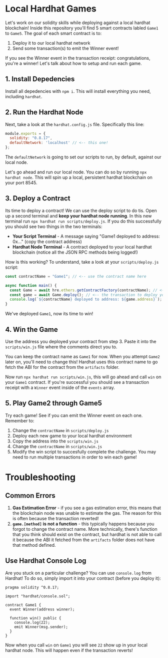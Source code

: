 # Local Hardhat Games

Let's work on our solidity skills while deploying against a local hardhat blockchain! Inside this repository you'll find 5 smart contracts labled `Game1` to `Game5`. The goal of each smart contract is to:

1. Deploy it to our local hardhat network
2. Send some transaction(s) to emit the Winner event!

If you see the Winner event in the transaction receipt: congratulations, you're a winner! Let's talk about how to setup and run each game.

## 1. Install Depedencies

Install all depedencies with `npm i`. This will install everything you need, including `hardhat`.

## 2. Run the Hardhat Node

Next, take a look at the `hardhat.config.js` file. Specifically this line:

```javascript
module.exports = {
  solidity: "0.8.17",
  defaultNetwork: 'localhost' // <-- this one!
};
```

The `defaultNetwork` is going to set our scripts to run, by default, against our local node. 

Let's go ahead and run our local node. You can do so by running `npx hardhat node`. This will spin up a local, persistent hardhat blockchain on your port 8545. 

## 3. Deploy a Contract

Its time to deploy a contract! We can use the deploy script to do tis. Open up a second terminal and **keep your hardhat node running**. In this new terminal run `npx hardhat run scripts/deploy.js`. If you do this successfully you should see two things in the two terminals:

- **Your Script Terminal** - A message saying "Game1 deployed to address: 0x..." (copy the contract address)
- **Hardhat Node Terminal** - A contract deployed to your local hardhat blockchain (notice all the JSON RPC methods being logged!)

How is this working? To understand, take a look at your `scripts/deploy.js` script:

```javascript
const contractName = "Game1"; // <-- use the contract name here

async function main() {
  const Game = await hre.ethers.getContractFactory(contractName); // <-- hardhat compiles and grabs the contract abi/bytecode using the name
  const game = await Game.deploy(); // <-- the transaction to deploy your contract to the blockchain
  console.log(`${contractName} deployed to address: ${game.address}`); // <-- our log telling us the address!
}
```

We've deployed `Game1`, now its time to win!

## 4. Win the Game

Use the address you deployed your contract from step 3. Paste it into the `scripts/win.js` file where the comments direct you to. 

You can keep the contract name as `Game1` for now. When you attempt `Game2` later on, you'll need to change this! Hardhat uses this contract name to go fetch the ABI for the contract from the `artifacts` folder.

Now run `npx hardhat run scripts/win.js`, this will go ahead and call `win` on your `Game1` contract. If you're successful you should see a transaction receipt with a `Winner` event inside of the `events` array. 

## 5. Play Game2 through Game5

Try each game! See if you can emit the Winner event on each one. Remember to:

1. Change the `contractName` in `scripts/deploy.js`
2. Deploy each new game to your local hardhat environment 
3. Copy the address into the `scripts/win.js`
4. Change the `contractName` in `scripts/win.js`
5. Modify the win script to succesfully complete the challenge. You may need to run multiple transactions in order to win each game!

# Troubleshooting

## Common Errors

1. **Gas Estimation Error** - if you see a gas estimation error, this means that the blockchain node was unable to estimate the gas. The reason for this is often because the transaction reverted! 
2. **`game.[method]` is not a function** - this typically happens because you forgot to change the contract name. More technically, there's function that you think should exist on the contract, but hardhat is not able to call it because the ABI it fetched from the `artifacts` folder does not have that method defined.

## Use Hardhat Console Log

Are you stuck on a particular challenge? You can use `console.log` from Hardhat! To do so, simply import it into your contract (before you deploy it):

```solidity
pragma solidity ^0.8.17;

import "hardhat/console.sol";

contract Game1 {
  event Winner(address winner);

  function win() public {
    console.log(22);
    emit Winner(msg.sender);
  }
}
```

Now when you call `win` on `Game1` you will see `22` show up in your local hardhat node. This will happen even if the transaction reverts!